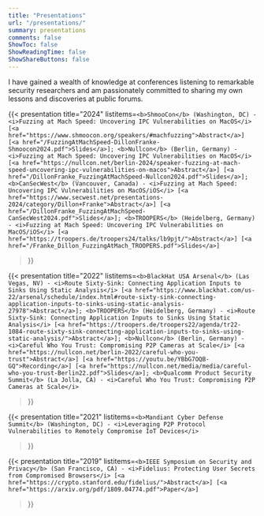 ```yaml
---
title: "Presentations"
url: "/presentations/"
summary: presentations
comments: false
ShowToc: false
ShowReadingTime: false
ShowShareButtons: false
---
```


<!-- ![BlackHat Arsenal Presentation](/blackhat-arsenal.jpg) -->

I have gained a wealth of knowledge at conferences listening to remarkable security researchers and am passionately committed to sharing my own lessons and discoveries at public forums.

{{< presentation 
    title="2024"
    listitems=`<b>ShmooCon</b> (Washington, DC) - <i>Fuzzing at Mach Speed: Uncovering IPC Vulnerabilities on MacOS</i> [<a href="https://www.shmoocon.org/speakers/#machfuzzing">Abstract</a>] [<a href="/FuzzingAtMachSpeed-DillonFranke-Shmoocon2024.pdf">Slides</a>];
    <b>Nullcon</b> (Berlin, Germany) - <i>Fuzzing at Mach Speed: Uncovering IPC Vulnerabilities on MacOS</i> [<a href="https://nullcon.net/berlin-2024/speaker-fuzzing-at-mach-speed-uncovering-ipc-vulnerabilities-on-macos">Abstract</a>] [<a href="/DillonFranke_FuzzingAtMachSpeed-Nullcon2024.pdf">Slides</a>];
    <b>CanSecWest</b> (Vancouver, Canada) - <i>Fuzzing at Mach Speed: Uncovering IPC Vulnerabilities on MacOS/iOS</i> [<a href="https://www.secwest.net/presentations-2024/category/Dillon+Franke">Abstract</a>] [<a href="/DillonFranke_FuzzingAtMachSpeed-CanSecWest2024.pdf">Slides</a>];
    <b>TROOPERS</b> (Heidelberg, Germany) - <i>Fuzzing at Mach Speed: Uncovering IPC Vulnerabilities on MacOS/iOS</i> [<a href="https://troopers.de/troopers24/talks/lb9pjt/">Abstract</a>] [<a href="/Franke_Dillon_FuzzingAtMach_TROOPERS.pdf">Slides</a>]
    `
>}}

{{< presentation 
    title="2022"
    listitems=`<b>BlackHat USA Arsenal</b> (Las Vegas, NV) - <i>Route Sixty-Sink: Connecting Application Inputs to Sinks Using Static Analysis</i> [<a href="https://www.blackhat.com/us-22/arsenal/schedule/index.html#route-sixty-sink-connecting-application-inputs-to-sinks-using-static-analysis-27978">Abstract</a>];
    <b>TROOPERS</b> (Heidelberg, Germany) - <i>Route Sixty-Sink: Connecting Application Inputs to Sinks Using Static Analysis</i> [<a href="https://troopers.de/troopers22/agenda/tr22-1084-route-sixty-sink-connecting-application-inputs-to-sinks-using-static-analysis/">Abstract</a>];
    <b>Nullcon</b> (Berlin, Germany) - <i>Careful Who You Trust: Compromising P2P Cameras at Scale</i> [<a href="https://nullcon.net/berlin-2022/careful-who-you-trust">Abstract</a>] [<a href="https://youtu.be/YBbG7OQB-GQ">Recording</a>] [<a href="https://nullcon.net/media/media/careful-who-you-trust-Berlin22.pdf">Slides</a>];
    <b>Qualcomm Product Security Summit</b> (La Jolla, CA) - <i>Careful Who You Trust: Compromising P2P Cameras at Scale</i>
    `
>}}

{{< presentation 
    title="2021"
    listitems=`<b>Mandiant Cyber Defense Summit</b> (Washington, DC) - <i>Leveraging P2P Protocol Vulnerabilities to Remotely Compromise IoT Devices</i>
    `
>}}

{{< presentation 
    title="2019"
    listitems=`<b>IEEE Symposium on Security and Privacy</b> (San Francisco, CA) - <i>Fidelius: Protecting User Secrets from Compromised Browsers</i> [<a href="https://crypto.stanford.edu/fidelius/">Abstract</a>] [<a href="https://arxiv.org/pdf/1809.04774.pdf">Paper</a>]
    `
>}}